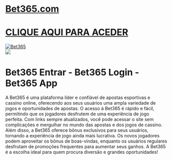 # <a href="https://bit.ly/bet-brasil">Bet365.com</a>

# <a href="https://bit.ly/bet-brasil">CLIQUE AQUI PARA ACEDER</a>

<meta charset="UTF-8">
<meta name="viewport" content="width=device-width, initial-scale=1.0">
</head>
<body>

<div style=<text-align: center;">
<a href="https://bit.ly/bet-brasil" title="Bet365"><img src="https://github.com/user-attachments/assets/19bd918a-2288-46f8-bffe-9f3cfbd5f4b0" title="Bet365" alt="Bet365"></a></div>
<div style=<text-align: center;">
<a href="https://bit.ly/bet-brasil">
<img src="https://github.com/user-attachments/assets/19bd918a-2288-46f8-bffe-9f3cfbd5f4b0" />
</a></div>

# Bet365 Entrar - Bet365 Login - Bet365 App

A Bet365 é uma plataforma líder e confiável de apostas esportivas e cassino online, oferecendo aos seus usuários uma ampla variedade de jogos e oportunidades de apostas. O acesso à Bet365 é rápido e fácil, permitindo que os jogadores desfrutem de uma experiência de jogo perfeita. Com links sempre atualizados, você pode acessar o site sem complicações e mergulhar no mundo das apostas e dos jogos de cassino. Além disso, a Bet365 oferece bônus exclusivos para seus usuários, tornando a experiência de jogo ainda mais lucrativa. Os novos jogadores podem aproveitar os bônus de boas-vindas, enquanto os usuários regulares desfrutam de promoções frequentes para aumentar seus ganhos. A Bet365 é a escolha ideal para quem procura diversão e grandes oportunidades!
